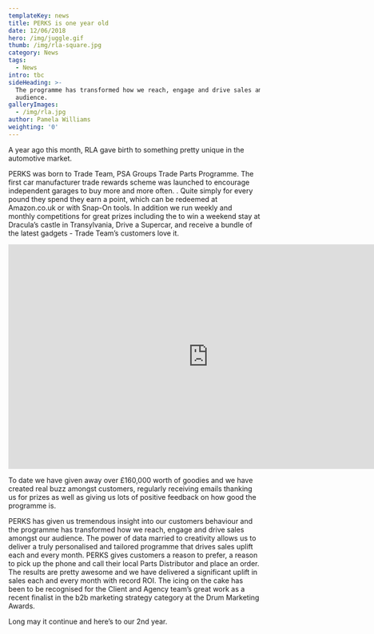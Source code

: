 ```yaml
---
templateKey: news
title: PERKS is one year old
date: 12/06/2018
hero: /img/juggle.gif
thumb: /img/rla-square.jpg
category: News
tags:
  - News
intro: tbc
sideHeading: >-
  The programme has transformed how we reach, engage and drive sales amongst our
  audience.
galleryImages:
  - /img/rla.jpg
author: Pamela Williams
weighting: '0'
---
```

A year ago this month, RLA gave birth to something pretty unique in the automotive market.

PERKS was born to Trade Team, PSA Groups Trade Parts Programme.  The first car manufacturer trade rewards scheme was launched to encourage   independent garages to buy more and more often. .  Quite simply for every pound they spend they earn a point, which can be redeemed at Amazon.co.uk or with Snap-On tools. In addition we run weekly and monthly competitions for great prizes including the to win a weekend stay at Dracula’s castle in Transylvania, Drive a Supercar, and receive a bundle of the latest gadgets - Trade Team’s customers love it.

<iframe src="https://player.vimeo.com/video/246992866?title=0&byline=0&portrait=0" width="800" height="450" frameborder="0" webkitallowfullscreen mozallowfullscreen allowfullscreen></iframe>

To date we have given away over £160,000 worth of goodies and we have created real buzz amongst customers, regularly receiving emails thanking us for prizes as well as giving us lots of positive feedback on how good the programme is.

PERKS has given us tremendous insight into our customers behaviour and the programme has transformed how we reach, engage and drive sales amongst our audience. The power of data married to creativity allows us to deliver a truly  personalised and tailored programme that drives sales uplift each and every month. PERKS gives customers a reason to prefer, a reason to pick up the phone and call their local Parts Distributor and place an order. The results are pretty awesome and we have delivered a significant uplift in sales each and every month with record ROI. The icing on the cake has been to be recognised for the Client and Agency team’s great work  as a recent finalist in the b2b marketing strategy category at the Drum Marketing Awards.

Long may it continue and here’s to our 2nd year.
